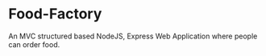# Food-Factory
An MVC structured based NodeJS, Express Web Application where people can order food.
